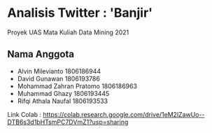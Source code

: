 # Analisis Twitter : 'Banjir'
Proyek UAS Mata Kuliah Data Mining 2021

## Nama Anggota
* Alvin Milevianto 1806186944
* David Gunawan 1806193786
* Mohammad Zahran Pratomo 1806186963
* Muhammad Ghazy 1806193445
* Rifqi Athala Naufal 1806193533

Link Colab : https://colab.research.google.com/drive/1eM2lZawUo--DTB6s3d1bHTsmPC7DVmZ1?usp=sharing

